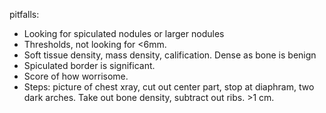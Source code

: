 pitfalls:

- Looking for spiculated nodules or larger nodules
- Thresholds, not looking for <6mm.
- Soft tissue density, mass density, calification. Dense as bone is benign
- Spiculated border is significant.
- Score of how worrisome.
- Steps: picture of chest xray, cut out center part, stop at diaphram, two dark arches. Take out bone density, subtract out ribs. >1 cm.
